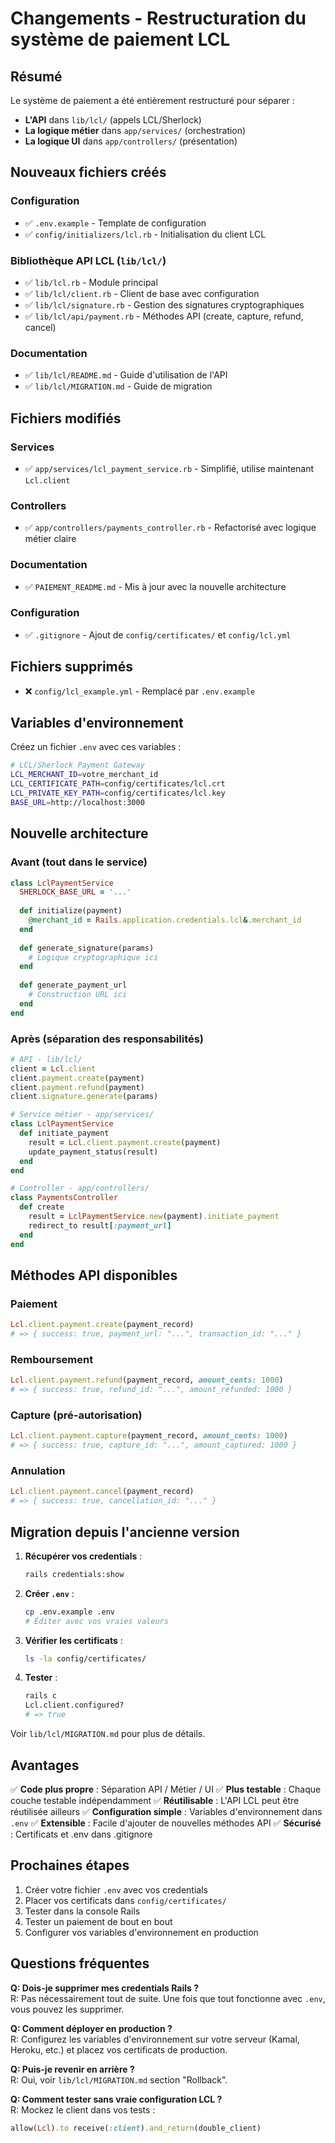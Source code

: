 # Changements - Restructuration du système de paiement LCL

## Résumé

Le système de paiement a été entièrement restructuré pour séparer :
- **L'API** dans `lib/lcl/` (appels LCL/Sherlock)
- **La logique métier** dans `app/services/` (orchestration)
- **La logique UI** dans `app/controllers/` (présentation)

## Nouveaux fichiers créés

### Configuration
- ✅ `.env.example` - Template de configuration
- ✅ `config/initializers/lcl.rb` - Initialisation du client LCL

### Bibliothèque API LCL (`lib/lcl/`)
- ✅ `lib/lcl.rb` - Module principal
- ✅ `lib/lcl/client.rb` - Client de base avec configuration
- ✅ `lib/lcl/signature.rb` - Gestion des signatures cryptographiques
- ✅ `lib/lcl/api/payment.rb` - Méthodes API (create, capture, refund, cancel)

### Documentation
- ✅ `lib/lcl/README.md` - Guide d'utilisation de l'API
- ✅ `lib/lcl/MIGRATION.md` - Guide de migration

## Fichiers modifiés

### Services
- ✅ `app/services/lcl_payment_service.rb` - Simplifié, utilise maintenant `Lcl.client`

### Controllers
- ✅ `app/controllers/payments_controller.rb` - Refactorisé avec logique métier claire

### Documentation
- ✅ `PAIEMENT_README.md` - Mis à jour avec la nouvelle architecture

### Configuration
- ✅ `.gitignore` - Ajout de `config/certificates/` et `config/lcl.yml`

## Fichiers supprimés

- ❌ `config/lcl_example.yml` - Remplacé par `.env.example`

## Variables d'environnement

Créez un fichier `.env` avec ces variables :

```bash
# LCL/Sherlock Payment Gateway
LCL_MERCHANT_ID=votre_merchant_id
LCL_CERTIFICATE_PATH=config/certificates/lcl.crt
LCL_PRIVATE_KEY_PATH=config/certificates/lcl.key
BASE_URL=http://localhost:3000
```

## Nouvelle architecture

### Avant (tout dans le service)

```ruby
class LclPaymentService
  SHERLOCK_BASE_URL = '...'
  
  def initialize(payment)
    @merchant_id = Rails.application.credentials.lcl&.merchant_id
  end
  
  def generate_signature(params)
    # Logique cryptographique ici
  end
  
  def generate_payment_url
    # Construction URL ici
  end
end
```

### Après (séparation des responsabilités)

```ruby
# API - lib/lcl/
client = Lcl.client
client.payment.create(payment)
client.payment.refund(payment)
client.signature.generate(params)

# Service métier - app/services/
class LclPaymentService
  def initiate_payment
    result = Lcl.client.payment.create(payment)
    update_payment_status(result)
  end
end

# Controller - app/controllers/
class PaymentsController
  def create
    result = LclPaymentService.new(payment).initiate_payment
    redirect_to result[:payment_url]
  end
end
```

## Méthodes API disponibles

### Paiement
```ruby
Lcl.client.payment.create(payment_record)
# => { success: true, payment_url: "...", transaction_id: "..." }
```

### Remboursement
```ruby
Lcl.client.payment.refund(payment_record, amount_cents: 1000)
# => { success: true, refund_id: "...", amount_refunded: 1000 }
```

### Capture (pré-autorisation)
```ruby
Lcl.client.payment.capture(payment_record, amount_cents: 1000)
# => { success: true, capture_id: "...", amount_captured: 1000 }
```

### Annulation
```ruby
Lcl.client.payment.cancel(payment_record)
# => { success: true, cancellation_id: "..." }
```

## Migration depuis l'ancienne version

1. **Récupérer vos credentials** :
   ```bash
   rails credentials:show
   ```

2. **Créer `.env`** :
   ```bash
   cp .env.example .env
   # Éditer avec vos vraies valeurs
   ```

3. **Vérifier les certificats** :
   ```bash
   ls -la config/certificates/
   ```

4. **Tester** :
   ```bash
   rails c
   Lcl.client.configured?
   # => true
   ```

Voir `lib/lcl/MIGRATION.md` pour plus de détails.

## Avantages

✅ **Code plus propre** : Séparation API / Métier / UI
✅ **Plus testable** : Chaque couche testable indépendamment
✅ **Réutilisable** : L'API LCL peut être réutilisée ailleurs
✅ **Configuration simple** : Variables d'environnement dans `.env`
✅ **Extensible** : Facile d'ajouter de nouvelles méthodes API
✅ **Sécurisé** : Certificats et .env dans .gitignore

## Prochaines étapes

1. Créer votre fichier `.env` avec vos credentials
2. Placer vos certificats dans `config/certificates/`
3. Tester dans la console Rails
4. Tester un paiement de bout en bout
5. Configurer vos variables d'environnement en production

## Questions fréquentes

**Q: Dois-je supprimer mes credentials Rails ?**  
R: Pas nécessairement tout de suite. Une fois que tout fonctionne avec `.env`, vous pouvez les supprimer.

**Q: Comment déployer en production ?**  
R: Configurez les variables d'environnement sur votre serveur (Kamal, Heroku, etc.) et placez vos certificats de production.

**Q: Puis-je revenir en arrière ?**  
R: Oui, voir `lib/lcl/MIGRATION.md` section "Rollback".

**Q: Comment tester sans vraie configuration LCL ?**  
R: Mockez le client dans vos tests :
```ruby
allow(Lcl).to receive(:client).and_return(double_client)
```

